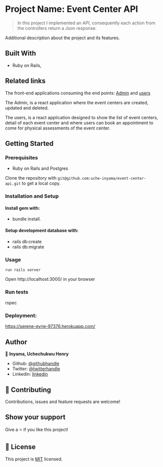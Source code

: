 # Project Name: Event Center API

> In this project I implemented an API, consequently each action from the controllers return a Json response.

Additional description about the project and its features.

## Built With

- Ruby on Rails,

## Related links

The front-end applications consuming the end points: [Admin](https://quirky-darwin-4f9d6e.netlify.app) and [users](https://inspiring-swirles-e2b829.netlify.app/)

The Admin, is a react application where the event centers are created, updated and deleted.

The users, is a react application designed to show the list of event centers, detail of each event center and where users can book an appointment to come for physical assessments of the event center.

## Getting Started

### Prerequisites

- Ruby on Rails and Postgres

Clone the repository with `git@github.com:uche-inyama/event-center-api.git` to get a local copy.

### Installation and Setup

#### Install gem with: 

-  bundle install.

#### Setup development database with:

- rails db:create
- rails db:migrate

### Usage

    run rails server

Open http://localhost:3000/ in your browser

### Run tests

   rspec

### Deployment:

https://serene-eyrie-97376.herokuapp.com/

## Author

👤 **Inyama, Uchechukwu Henry**

- Github: [@githubhandle](https://github.com/uche-inyama)
- Twitter: [@twitterhandle](https://twitter.com/euuoc)
- Linkedin: [linkedin](https://www.linkedin.com/in/uchechukwu-inyama-b3429a105/)

## 🤝 Contributing

Contributions, issues and feature requests are welcome!

## Show your support

Give a ⭐️ if you like this project!

## 📝 License

This project is [MIT](lic.url) licensed.
